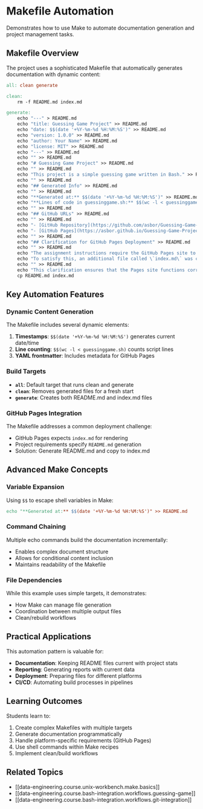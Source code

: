 # Makefile Automation

Demonstrates how to use Make to automate documentation generation and project management tasks.

## Makefile Overview

The project uses a sophisticated Makefile that automatically generates documentation with dynamic content:

```makefile
all: clean generate

clean:
	rm -f README.md index.md

generate:
	echo "---" > README.md
	echo "title: Guessing Game Project" >> README.md
	echo "date: $$(date '+%Y-%m-%d %H:%M:%S')" >> README.md
	echo "version: 1.0.0" >> README.md
	echo "author: Your Name" >> README.md
	echo "license: MIT" >> README.md
	echo "---" >> README.md
	echo "" >> README.md
	echo "# Guessing Game Project" >> README.md
	echo "" >> README.md
	echo "This project is a simple guessing game written in Bash." >> README.md
	echo "" >> README.md
	echo "## Generated Info" >> README.md
	echo "" >> README.md
	echo "**Generated at:** $$(date '+%Y-%m-%d %H:%M:%S')" >> README.md
	echo "**Lines of code in guessinggame.sh:** $$(wc -l < guessinggame.sh)" >> README.md
	echo "" >> README.md
	echo "## GitHub URLs" >> README.md
	echo "" >> README.md
	echo "- [GitHub Repository](https://github.com/asbor/Guessing-Game-Project)" >> README.md
	echo "- [GitHub Pages](https://asbor.github.io/Guessing-Game-Project)" >> README.md
	echo "" >> README.md
	echo "## Clarification for GitHub Pages Deployment" >> README.md
	echo "" >> README.md
	echo "The assignment instructions require the GitHub Pages site to be generated from the README.md file, but GitHub Pages does not render README.md directly." >> README.md
	echo "To satisfy this, an additional file called \`index.md\` was created as a copy of the generated README.md. This allows GitHub Pages to render the content properly." >> README.md
	echo "" >> README.md
	echo "This clarification ensures that the Pages site functions correctly while remaining faithful to the assignment's intent." >> README.md
	cp README.md index.md
```

## Key Automation Features

### Dynamic Content Generation

The Makefile includes several dynamic elements:

1. **Timestamps**: `$$(date '+%Y-%m-%d %H:%M:%S')` generates current date/time
2. **Line counting**: `$$(wc -l < guessinggame.sh)` counts script lines
3. **YAML frontmatter**: Includes metadata for GitHub Pages

### Build Targets

- **`all`**: Default target that runs clean and generate
- **`clean`**: Removes generated files for a fresh start
- **`generate`**: Creates both README.md and index.md files

### GitHub Pages Integration

The Makefile addresses a common deployment challenge:

- GitHub Pages expects `index.md` for rendering
- Project requirements specify `README.md` generation
- Solution: Generate README.md and copy to index.md

## Advanced Make Concepts

### Variable Expansion

Using `$$` to escape shell variables in Make:

```makefile
echo "**Generated at:** $$(date '+%Y-%m-%d %H:%M:%S')" >> README.md
```

### Command Chaining

Multiple echo commands build the documentation incrementally:

- Enables complex document structure
- Allows for conditional content inclusion
- Maintains readability of the Makefile

### File Dependencies

While this example uses simple targets, it demonstrates:

- How Make can manage file generation
- Coordination between multiple output files
- Clean/rebuild workflows

## Practical Applications

This automation pattern is valuable for:

- **Documentation**: Keeping README files current with project stats
- **Reporting**: Generating reports with current data
- **Deployment**: Preparing files for different platforms
- **CI/CD**: Automating build processes in pipelines

## Learning Outcomes

Students learn to:

1. Create complex Makefiles with multiple targets
2. Generate documentation programmatically
3. Handle platform-specific requirements (GitHub Pages)
4. Use shell commands within Make recipes
5. Implement clean/build workflows

## Related Topics

- [[data-engineering.course.unix-workbench.make.basics]]
- [[data-engineering.course.bash-integration.workflows.guessing-game]]
- [[data-engineering.course.bash-integration.workflows.git-integration]]